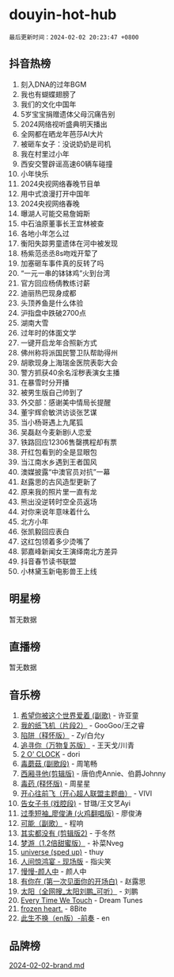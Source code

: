 # douyin-hot-hub

`最后更新时间：2024-02-02 20:23:47 +0800`

## 抖音热榜

1. 刻入DNA的过年BGM
1. 我也有蝴蝶翅膀了
1. 我们的文化中国年
1. 5岁宝宝捐赠遗体父母沉痛告别
1. 2024网络视听盛典明天播出
1. 全网都在晒龙年芭莎AI大片
1. 被砸车女子：没说奶奶是司机
1. 我在村里过小年
1. 西安交警辟谣高速60辆车碰撞
1. 小年快乐
1. 2024央视网络春晚节目单
1. 用中式浪漫打开中国年
1. 2024央视网络春晚
1. 曝湖人可能交易詹姆斯
1. 中石油原董事长王宜林被查
1. 各地小年怎么过
1. 衡阳失踪男童遗体在河中被发现
1. 杨紫范丞丞8s吻戏开荤了
1. 加塞砸车事件真的反转了吗
1. “一元一串的钵钵鸡”火到台湾
1. 官方回应杨倩教练讨薪
1. 迪丽热巴现身成都
1. 头顶养鱼是什么体验
1. 沪指盘中跌破2700点
1. 湖南大雪
1. 过年时的体面文学
1. 一键开启龙年合照新方式
1. 佛州称将派国民警卫队帮助得州
1. 胡歌现身上海瑞金医院表彰大会
1. 警方抓获40余名淫秽表演女主播
1. 在暴雪时分开播
1. 被男生版自己帅到了
1. 外交部：感谢美中情局长提醒
1. 董宇辉俞敏洪访谈张艺谋
1. 当小杨哥遇上九尾狐
1. 吴磊赵今麦新剧i人恋爱
1. 铁路回应12306售罄携程却有票
1. 开红包看到的全是显眼包
1. 当江南水乡遇到王者国风
1. 澳媒披露“中澳官员对抗”一幕
1. 赵露思的古风造型更新了
1. 原来我的照片里一直有龙
1. 熊出没逆转时空全员返场
1. 对你来说年意味着什么
1. 北方小年
1. 张凯毅回应表白
1. 这红包领着多少烫嘴了
1. 郭嘉峰新闻女王演绎南北方差异
1. 抖音春节读书联盟
1. 小林黛玉新电影兽王上线

## 明星榜

暂无数据

## 直播榜

暂无数据

## 音乐榜

1. [希望你被这个世界爱着 (副歌)](https://sf5-hl-cdn-tos.douyinstatic.com/obj/tos-cn-ve-2774/oUHCmWQfZlE3QQBKBeD8rCFLpJzPgCpImhsxMt) - 许亚童
1. [我的纸飞机（片段2）](https://sf3-cdn-tos.douyinstatic.com/obj/tos-cn-ve-2774/oM2ZrKcg2CD5AeRB2gkeXOFB1IxAGJdZPazYHf) - GooGoo/王之睿
1. [陷阱（释怀版）](https://sf3-cdn-tos.douyinstatic.com/obj/tos-cn-ve-2774/oE8C21LeZrzKLDFfQYgMzx4GAIHageG5IzayY7) - Zy/白允y
1. [追寻你（万物复苏版）](https://sf5-hl-cdn-tos.douyinstatic.com/obj/tos-cn-ve-2774/oYeAZJsbjIDit9APmBg8u6uDUQnHmoCf3gbo74) - 王天戈/川青
1. [2 O' CLOCK](https://sf5-hl-cdn-tos.douyinstatic.com/obj/tos-cn-ve-2774/oIUBICeqlYQHTigCBOnCMlwBZJkgiBjt1oDfbg) - dori
1. [毒蘑菇 (副歌段)](https://sf3-cdn-tos.douyinstatic.com/obj/tos-cn-ve-2774/ocDEUsfdLjxnlFXtfogBCiQCEqYB7QZgZ8VViM) - 周笔畅
1. [西厢寻他(剪辑版)](https://sf3-cdn-tos.douyinstatic.com/obj/tos-cn-ve-2774/oUsAVfAQKlRNxEv5qxvIB8o5qmIWUcXbzJKJhw) - 唐伯虎Annie、伯爵Johnny
1. [毒药 (释怀版)](https://sf3-cdn-tos.douyinstatic.com/obj/tos-cn-ve-2774/oYILMEAzspdZBIzy4frJNB8ZHPHWAhiwowd4Ad) - 周星星
1. [开心往前飞（开心超人联盟主题曲）](https://sf6-cdn-tos.douyinstatic.com/obj/tos-cn-ve-2774/9d8fb7c82cf1421fb93a9fe925275e0a) - VIVI
1. [告女子书 (戏腔段)](https://sf3-cdn-tos.douyinstatic.com/obj/tos-cn-ve-2774/osCCzFxWgstBDi92ZfBB4ht7gQENBmQMAl0eI6) - 甘璐/王文艺Ayi
1. [过季短袖_廖俊涛 (火鸡翻唱版)](https://sf5-hl-cdn-tos.douyinstatic.com/obj/tos-cn-ve-2774/ogQVJl0tRBKxQgZji7YClFEBrVDeHpPTWfCZbQ) - 廖俊涛
1. [可能（副歌）](https://sf5-hl-cdn-tos.douyinstatic.com/obj/tos-cn-ve-2774/cde1731888894259b333569393c2fb51) - 程响
1. [其实都没有 (剪辑版2)](https://sf3-cdn-tos.douyinstatic.com/obj/tos-cn-ve-2774/oEBNQenHZtBhxYjGgUDQk0BCHTigQafgFlbQ7k) - 于冬然
1. [梦游（1.2倍甜蜜版）](https://sf6-cdn-tos.douyinstatic.com/obj/tos-cn-ve-2774/o4gyAUm8hwufoEABmwVIiQtHsFuGzAEEWtNMzo) - 补菜Nveg
1. [universe (sped up)](https://sf6-cdn-tos.douyinstatic.com/obj/tos-cn-ve-2774/oIQnurQLDCsdYeegkM4CKuVb23MZBXtX6QB8bv) - thuy
1. [人间惊鸿宴 - 现场版](https://sf6-cdn-tos.douyinstatic.com/obj/tos-cn-ve-2774/osF4mrPePAf2Yv8Wfr5fATCHZwL5h1QiGQAKwz) - 指尖笑
1. [慢慢-颜人中](https://sf5-hl-cdn-tos.douyinstatic.com/obj/tos-cn-ve-2774/ocjHNfBXdBxQNC8ZGAeoLMFTUgtBg8bkExunDC) - 颜人中
1. [有你在 (第一次见面你的开场白)](https://sf5-hl-cdn-tos.douyinstatic.com/obj/tos-cn-ve-2774/oAthrQ3ClJBfI57uBoFEgNDYtNCZ0TSYQQfxQ0) - 赵露思
1. [太阳（全网搜_太阳刘鹏_可听）](https://sf5-hl-cdn-tos.douyinstatic.com/obj/tos-cn-ve-2774/ogWbyIQnlBFImVbeDocRdCIYtBHlbJXgfZMvgz) - 刘鹏
1. [Every Time We Touch](https://sf3-cdn-tos.douyinstatic.com/obj/tos-cn-ve-2774/ogN6lUKQeBBfEVhIOMikG1CcJjugxk1tztZyhP) - Dream Tunes
1. [frozen heart.](https://sf3-cdn-tos.douyinstatic.com/obj/tos-cn-ve-2774/oIIWJfyjIACZA9zQMtnJ6hQQhFC4vhCupoRBsO) - 8Bite
1. [此生不换（en版）-前奏](https://sf3-cdn-tos.douyinstatic.com/obj/tos-cn-ve-2774/oMDvUGwhKrKYDEqXiMYEwxZqBWIJFA92CiLAO) - en

## 品牌榜

[2024-02-02-brand.md](2024-02-02-brand.md)
